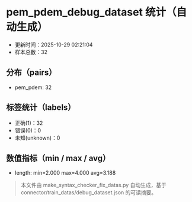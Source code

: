 # pem_pdem_debug_dataset 统计（自动生成）

- 更新时间：2025-10-29 02:21:04
- 样本总数：32

## 分布（pairs）
- pem_pdem: 32

## 标签统计（labels）
- 正确(1)：32
- 错误(0)：0
- 未知(unknown)：0

## 数值指标（min / max / avg）
- length: min=2.000 max=4.000 avg=3.188

> 本文件由 make_syntax_checker_fix_datas.py 自动生成，基于 connector/train_datas/debug_dataset.json 的可读摘要。